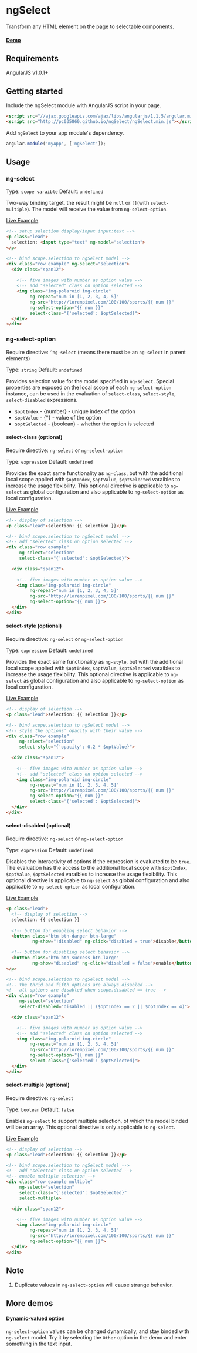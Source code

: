 # ngSelect
Transform any HTML element on the page to selectable components.

#### [Demo](http://plnkr.co/edit/4neUeA?p=preview)

## Requirements
AngularJS v1.0.1+

## Getting started
Include the ngSelect module with AngularJS script in your page.
```html
<script src="//ajax.googleapis.com/ajax/libs/angularjs/1.1.5/angular.min.js"></script>
<script src="http://pc035860.github.io/ngSelect/ngSelect.min.js"></script>
```

Add `ngSelect` to your app module's dependency.
```js
angular.module('myApp', ['ngSelect']);
```

## Usage

### ng-select
Type: `scope varaible`
Default: `undefined`

Two-way binding target, the result might be `null` or `[]`(with `select-multiple`). The model will receive the value from `ng-select-option`.

[Live Example](http://pc035860.github.io/ngSelect/example/#/ng-select)
```html
<!-- setup selection display/input input:text -->
<p class="lead">
  selection: <input type="text" ng-model="selection">
</p>

<!-- bind scope.selection to ngSelect model -->
<div class="row example" ng-select="selection">
  <div class="span12">
    
    <!-- five images with number as option value -->
    <!-- add "selected" class on option selected -->
    <img class="img-polaroid img-circle" 
         ng-repeat="num in [1, 2, 3, 4, 5]" 
         ng-src="http://lorempixel.com/100/100/sports/{{ num }}"
         ng-select-option="{{ num }}" 
         select-class="{'selected': $optSelected}">
  </div>
</div>
```

### ng-select-option
Require directive: `^ng-select` (means there must be an `ng-select` in parent elements)

Type: `string`
Default: `undefined`

Provides selection value for the model specified in `ng-select`.
Special properties are exposed on the local scope of each `ng-select-option` instance, can be used in the evaluation of `select-class`, `select-style`, `select-disabled` expressions.
* `$optIndex` - {number} - unique index of the option
* `$optValue` - {*} - value of the option
* `$optSelected` - {boolean} - whether the option is selected

#### select-class (optional)
Require directive: `ng-select` or `ng-select-option`

Type: `expression`
Default: `undefined`

Provides the exact same functionality as <code>ng-class</code>, but with the additional local scope applied with `$optIndex`, `$optValue`, `$optSelected` varaibles to increase the usage flexibility. This optional directive is applicable to `ng-select` as global configuration and also applicable to `ng-select-option` as local configuration.

[Live Example](http://pc035860.github.io/ngSelect/example/#/select-class)
```html
<!-- display of selection -->
<p class="lead">selection: {{ selection }}</p>

<!-- bind scope.selection to ngSelect model -->
<!-- add "selected" class on option selected -->
<div class="row example"
     ng-select="selection" 
     select-class="{'selected': $optSelected}">

  <div class="span12">
    
    <!-- five images with number as option value -->
    <img class="img-polaroid img-circle" 
         ng-repeat="num in [1, 2, 3, 4, 5]" 
         ng-src="http://lorempixel.com/100/100/sports/{{ num }}"
         ng-select-option="{{ num }}">
  </div>
</div>
```

#### select-style (optional)
Require directive: `ng-select` or `ng-select-option`

Type: `expression`
Default: `undefined`

Provides the exact same functionality as <code>ng-style</code>, but with the additional local scope applied with `$optIndex`, `$optValue`, `$optSelected` varaibles to increase the usage flexibility. This optional directive is applicable to `ng-select` as global configuration and also applicable to `ng-select-option` as local configuration.

[Live Example](http://pc035860.github.io/ngSelect/example/#/select-style)
```html
<!-- display of selection -->
<p class="lead">selection: {{ selection }}</p>

<!-- bind scope.selection to ngSelect model -->
<!-- style the options' opacity with their value -->
<div class="row example" 
     ng-select="selection" 
     select-style="{'opacity': 0.2 * $optValue}">

  <div class="span12">
    
    <!-- five images with number as option value -->
    <!-- add "selected" class on option selected -->
    <img class="img-polaroid img-circle" 
         ng-repeat="num in [1, 2, 3, 4, 5]" 
         ng-src="http://lorempixel.com/100/100/sports/{{ num }}"
         ng-select-option="{{ num }}"
         select-class="{'selected': $optSelected}">
  </div>
</div>
```

#### select-disabled (optional)
Require directive: `ng-select` or `ng-select-option`

Type: `expression`
Default: `undefined`

Disables the interactivity of options if the expression is evaluated to be `true`. The evaluation has the access to the additional local scope with `$optIndex`, `$optValue`, `$optSelected` varaibles to increase the usage flexibility. This optional directive is applicable to `ng-select` as global configuration and also applicable to `ng-select-option` as local configuration.

[Live Example](http://pc035860.github.io/ngSelect/example/#/select-disabled)
```html
<p class="lead">
  <!-- display of selection -->
  selection: {{ selection }}
  
  <!-- button for enabling select behavior -->
  <button class="btn btn-danger btn-large" 
          ng-show="!disabled" ng-click="disabled = true">disable</button>

  <!-- button for disabling select behavior -->
  <button class="btn btn-success btn-large" 
          ng-show="disabled" ng-click="disabled = false">enable</button>
</p>

<!-- bind scope.selection to ngSelect model -->
<!-- the thrid and fifth options are always disabled -->
<!-- all options are disabled when scope.disabled == true -->
<div class="row example" 
     ng-select="selection" 
     select-disabled="disabled || ($optIndex == 2 || $optIndex == 4)">

  <div class="span12">

    <!-- five images with number as option value -->
    <!-- add "selected" class on option selected -->
    <img class="img-polaroid img-circle" 
         ng-repeat="num in [1, 2, 3, 4, 5]" 
         ng-src="http://lorempixel.com/100/100/sports/{{ num }}"
         ng-select-option="{{ num }}" 
         select-class="{'selected': $optSelected}">
  </div>
</div>
```

#### select-multiple (optional)
Require directive: `ng-select`

Type: `boolean`
Default: `false`

Enables `ng-select` to support multiple selection, of which the model binded will be an array. This optional directive is only applicable to `ng-select`.

[Live Example](http://pc035860.github.io/ngSelect/example/#/select-multiple)
```html
<!-- display of selection -->
<p class="lead">selection: {{ selection }}</p>

<!-- bind scope.selection to ngSelect model -->
<!-- add "selected" class on option selected -->
<!-- enable multiple selection -->
<div class="row example multiple" 
     ng-select="selection" 
     select-class="{'selected': $optSelected}" 
     select-multiple>

  <div class="span12">

    <!-- five images with number as option value -->
    <img class="img-polaroid img-circle" 
         ng-repeat="num in [1, 2, 3, 4, 5]" 
         ng-src="http://lorempixel.com/100/100/sports/{{ num }}"
         ng-select-option="{{ num }}">
  </div>
</div>
```

## Note

1. Duplicate values in `ng-select-option` will cause strange behavior.

## More demos

#### [Dynamic-valued option](http://plnkr.co/edit/0SEzEQ?p=preview)
`ng-select-option` values can be changed dynamically, and stay binded with `ng-select` model. Try it by selecting the `Other` option in the demo and enter something in the text input.
